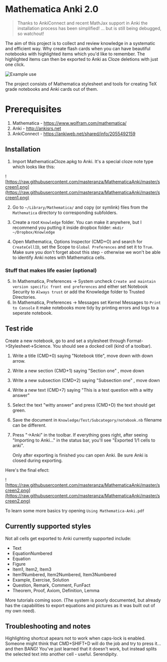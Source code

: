 # Mathematica Anki 2.0


> Thanks to AnkiConnect and recent MathJax support in Anki the installation process has been simplified! ... but is still being debugged, so watchout!


The aim of this project is to collect and review knowledge in a systematic and efficient way.
Why create flash cards when you can have beautiful notebooks with highlighted items which you'd like to remember.
The highlighted items can then be exported to Anki as Cloze deletions with just one click.

![Example use](https://raw.githubusercontent.com/masteranza/MathematicaAnki/master/screen0.png)

The project consists of Mathematica stylesheet and tools for creating TeX grade notebooks and Anki cards out of them. 

# Prerequisites
1. Mathematica - https://www.wolfram.com/mathematica/
2. Anki - http://ankisrs.net
3. AnkiConnect - https://ankiweb.net/shared/info/2055492159

## Installation

1. Import MathematicaCloze.apkg to Anki. It's a special cloze note type which looks like this:

![https://raw.githubusercontent.com/masteranza/MathematicaAnki/master/screen1.png](https://raw.githubusercontent.com/masteranza/MathematicaAnki/master/screen1.png)

2. Go to `~/Library/Mathematica/` and copy (or symlink) files from the `Mathematica` directory to corresponding subfolders.

3. Create a root `Knowledge` folder. You can make it anywhere, but I recommend you putting it inside dropbox folder:
`mkdir ~/Dropbox/Knowledge`

4. Open Mathematica, Options Inspector (CMD+O) and search for `CreateCellID`, set the Scope to `Global Preferences` and set it to `True`. Make sure you don't forget about this step - otherwise we won't be able to identify Anki notes with Mathematica cells.

### Stuff that makes life easier (optional)

5. In Mathematica, Preferences -> System uncheck `Create and maintain version specific front end preferences`
and either set Notebook Security to `Always trust` or add the Knowledge folder to Trusted Directories.
6. In Mathematica, Preferences -> Messages set Kernel Messages to `Print to Console` it make notebooks more tidy by printing errors and logs to a seperate notebook.


## Test ride

Create a new notebook, go to and set a stylesheet through Format->Stylesheet->Science. You should see a docked cell (kind of a toolbar).

 1. Write a title (CMD+0) saying "Notebook title", move down with down
    arrow.
 2. Write a new section (CMD+1) saying "Section one" , move down
 3. Write a new subsection (CMD+2) saying "Subsection one" , move down
 4. Write a new text (CMD+7) saying "This is a test question with a witty answer"
 5. Select the text "witty answer" and press (CMD+D) the text should get green.
 6. Save the document in `Knowledge/Test/Subcategory/notebook.nb` filename can be different.
 7. Press "->Anki" in the toolbar. If everything goes right, after seeing "Importing to Anki..." in the status bar, you'll see  "Exported 1/1 cells to anki". 

    Only after exporting is finished you can open Anki. Be sure Anki is closed during exporting.

Here's the final efect:

![https://raw.githubusercontent.com/masteranza/MathematicaAnki/master/screen2.png](https://raw.githubusercontent.com/masteranza/MathematicaAnki/master/screen2.png)

To learn some more basics try opening `Using Mathematica-Anki.pdf`

## Currently supported styles

Not all cells get exported to Anki currently supported include:

* Text
* EquationNumbered
* Equation
* Figure
* Item1, Item2, Item3
* Item1Numbered, Item2Numbered, Item3Numbered
* Example, Exercise, Solution
* Question, Remark, Comment, FunFact
* Theorem, Proof, Axiom, Definition, Lemma

More tutorials coming soon.  (The system is poorly documented, but already has the capabilities to export equations and pictures as it was built out of my own need).

## Troubleshooting and notes

Highlighting shortcut apears not to work when caps-lock is enabled.
Someone might think that CMD+SHIFT+D will do the job and try to press it... and then BANG! You've just learned that it doesn't work, but instead splits the selected text into another cell - useful. Serendipity.
